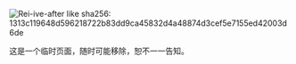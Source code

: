 ![Rei-ive-after like](https://sin.r2.gouuuu.com/211214-IVE-Rei-Photoshoot-by-Osen-documents-3.jpeg)
sha256:  1313c119648d596218722b83dd9ca45832d4a48874d3cef5e7155ed42003d6de


这是一个临时页面，随时可能移除，恕不一一告知。
